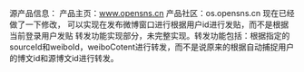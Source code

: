 源产品信息：
  产品主页：www.opensns.cn
  产品社区：os.opensns.cn
现在已经做了一下修改，
  可以实现在发布微博窗口进行根据用户id进行发贴，而不是根据当前登录用户发贴
  转发功能实现部分，未完整实现。转发功能包括：根据指定的sourceId和weiboId，weiboCotent进行转发，而不是说原来的根据自动捕捉用户的博文id和源博文id进行转发。
